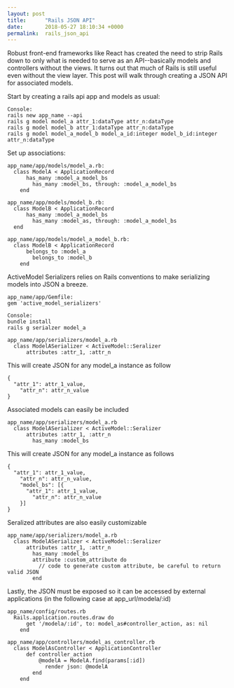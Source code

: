 ```yaml
---
layout: post
title:      "Rails JSON API"
date:       2018-05-27 18:10:34 +0000
permalink:  rails_json_api
---
```



Robust front-end frameworks like React has created the need to strip Rails down to only what is needed to serve as an API--basically models and controllers without the views. It turns out that much of Rails is still useful even without the view layer. This post will walk through creating a JSON API for associated models.

Start by creating a rails api app and models as usual:
```
Console:
rails new app_name --api
rails g model model_a attr_1:dataType attr_n:dataType
rails g model model_b attr_1:dataType attr_n:dataType
rails g model model_a_model_b model_a_id:integer model_b_id:integer attr_n:dataType
```

Set up associations:
```
app_name/app/models/model_a.rb:
  class ModelA < ApplicationRecord
	  has_many :model_a_model_bs
		has_many :model_bs, through: :model_a_model_bs
	end
		
app_name/app/models/model_b.rb:
  class ModelB < ApplicationRecord
	  has_many :model_a_model_bs
		has_many :model_as, through: :model_a_model_bs
  end
	
app_name/app/models/model_a_model_b.rb:
  class ModelB < ApplicationRecord
	  belongs_to :model_a
		belongs_to :model_b
	end
```

ActiveModel Serializers relies on Rails conventions to make serializing models into JSON a breeze.
```
app_name/app/Gemfile:
gem 'active_model_serializers'

Console:
bundle install
rails g serialzer model_a

app_name/app/serializers/model_a.rb
  class ModelASerializer < ActiveModel::Seralizer
	  attributes :attr_1, :attr_n
```

This will create JSON for any model_a instance as follow
```
{
  "attr_1": attr_1_value,
	"attr_n": attr_n_value
}
```

Associated models can easily be included
```
app_name/app/serializers/model_a.rb
  class ModelASerializer < ActiveModel::Seralizer
	  attributes :attr_1, :attr_n
		has_many :model_bs
```

This will create JSON for any model_a instance as follows
```
{
  "attr_1": attr_1_value,
	"attr_n": attr_n_value,
	"model_bs": [{
	  "attr_1": attr_1_value,
		"attr_n": attr_n_value
	}]
}
```

Seralized attributes are also easily customizable
```
app_name/app/serializers/model_a.rb
  class ModelASerializer < ActiveModel::Seralizer
	  attributes :attr_1, :attr_n
		has_many :model_bs
		attribute :custom_attribute do
		  // code to generate custom attribute, be careful to return valid JSON
		end
```

Lastly, the JSON must be exposed so it can be accessed by external applications (in the following case at app_url/modela/:id)
```
app_name/config/routes.rb
  Rails.application.routes.draw do
	  get '/modela/:id', to: model_as#controller_action, as: nil
	end

app_name/app/controllers/model_as_controller.rb
  class ModelAsController < ApplicationController
	  def controller_action
		  @modelA = ModelA.find(params[:id])
			render json: @modelA
		end
	end
```

